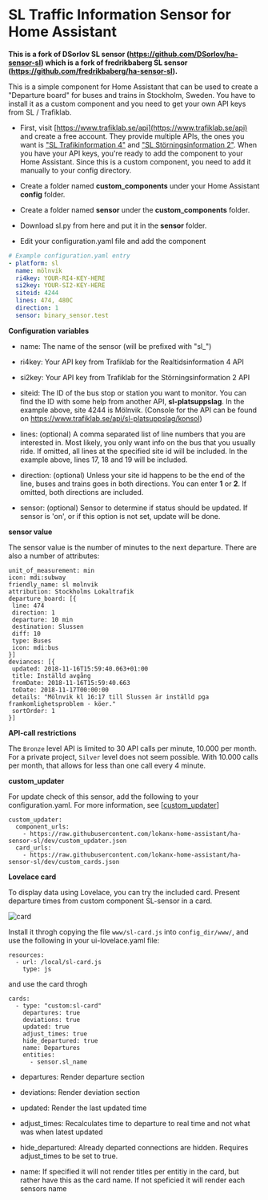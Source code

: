 SL Traffic Information Sensor for Home Assistant
========================

**This is a fork of DSorlov SL sensor (https://github.com/DSorlov/ha-sensor-sl) which is a fork of fredrikbaberg SL sensor (https://github.com/fredrikbaberg/ha-sensor-sl).**

This is a simple component for Home Assistant that can be used to create a "Departure board" for buses and trains in Stockholm, Sweden.  You have to install it as a custom component and you need to get your own API keys from SL / Trafiklab.

- First, visit [https://www.trafiklab.se/api](https://www.trafiklab.se/api) and create a free account. They provide multiple APIs, the ones you want is ["SL Trafikinformation 4"](https://www.trafiklab.se/api/sl-realtidsinformation-4) and ["SL Störningsinformation 2"](https://www.trafiklab.se/api/sl-storningsinformation-2). When you have your API keys, you're ready to add the component to your Home Assistant. Since this is a custom component, you need to add it manually to your config directory.

- Create a folder named **custom_components** under your Home Assistant **config** folder. 

- Create a folder named **sensor** under the **custom_components** folder.

- Download sl.py from here and put it in the **sensor** folder.

- Edit your configuration.yaml file and add the component

```yaml
# Example configuration.yaml entry
- platform: sl
  name: mölnvik
  ri4key: YOUR-RI4-KEY-HERE
  si2key: YOUR-SI2-KEY-HERE
  siteid: 4244
  lines: 474, 480C
  direction: 1
  sensor: binary_sensor.test
```


**Configuration variables**

- name: The name of the sensor (will be prefixed with "sl_") 

- ri4key: Your API key from Trafiklab for the Realtidsinformation 4 API

- si2key: Your API key from Trafiklab for the Störningsinformation 2 API

- siteid: The ID of the bus stop or station you want to monitor.  You can find the ID with some help from another API, **sl-platsuppslag**.  In the example above, site 4244 is Mölnvik. (Console for the API can be found on https://www.trafiklab.se/api/sl-platsuppslag/konsol)

- lines: (optional) A comma separated list of line numbers that you are interested in. Most likely, you only want info on the bus that you usually ride.  If omitted, all lines at the specified site id will be included.  In the example above, lines 17, 18 and 19 will be included.

- direction: (optional) Unless your site id happens to be the end of the line, buses and trains goes in both directions.  You can enter **1** or **2**.  If omitted, both directions are included. 

- sensor: (optional) Sensor to determine if status should be updated. If sensor is 'on', or if this option is not set, update will be done.

**sensor value**

The sensor value is the number of minutes to the next departure.  There are also a number of attributes:

```
unit_of_measurement: min
icon: mdi:subway
friendly_name: sl molnvik
attribution: Stockholms Lokaltrafik
departure_board: [{
 line: 474
 direction: 1
 departure: 10 min
 destination: Slussen
 diff: 10
 type: Buses
 icon: mdi:bus
}]
deviances: [{
 updated: 2018-11-16T15:59:40.063+01:00
 title: Inställd avgång
 fromDate: 2018-11-16T15:59:40.663
 toDate: 2018-11-17T00:00:00
 details: "Mölnvik kl 16:17 till Slussen är inställd pga framkomlighetsproblem - köer."
 sortOrder: 1
}]
```

**API-call restrictions**

The `Bronze` level API is limited to 30 API calls per minute, 10.000 per month.
For a private project, `Silver` level does not seem possible.
With 10.000 calls per month, that allows for less than one call every 4 minute.


**custom_updater**

For update check of this sensor, add the following to your configuration.yaml. For more information, see [[custom_updater](https://github.com/custom-components/custom_updater/wiki/Installation)]

```
custom_updater:
  component_urls:
    - https://raw.githubusercontent.com/lokanx-home-assistant/ha-sensor-sl/dev/custom_updater.json
  card_urls:
    - https://raw.githubusercontent.com/lokanx-home-assistant/ha-sensor-sl/dev/custom_cards.json
```

**Lovelace card**

To display data using Lovelace, you can try the included card.
Present departure times from custom component SL-sensor in a card. 

![card](https://user-images.githubusercontent.com/8133650/48631584-272bb000-e9bf-11e8-8d77-372d252bf460.jpg)

Install it throgh copying the file `www/sl-card.js` into `config_dir/www/`, and use the following in your ui-lovelace.yaml file:
```
resources:
  - url: /local/sl-card.js
    type: js
```
and use the card throgh
```
cards:
  - type: "custom:sl-card"
    departures: true
    deviations: true
    updated: true
    adjust_times: true
    hide_departured: true
    name: Departures
    entities:
      - sensor.sl_name
```
- departures: Render departure section

- deviations: Render deviation section

- updated: Render the last updated time

- adjust_times: Recalculates time to departure to real time and not what was when latest updated

- hide_departured: Already departed connections are hidden. Requires adjust_times to be set to true.

- name: If specified it will not render titles per entitiy in the card, but rather have this as the card name. If not speficied it will render each sensors name
